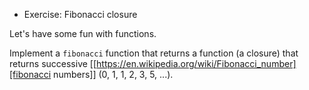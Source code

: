 * Exercise: Fibonacci closure

Let's have some fun with functions.

Implement a `fibonacci` function that returns a function (a closure) that
returns successive [[https://en.wikipedia.org/wiki/Fibonacci_number][fibonacci numbers]]
(0, 1, 1, 2, 3, 5, ...).

